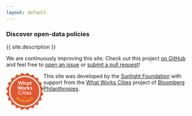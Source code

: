 ```yaml
---
layout: default
---
```


<!-- UNCOMMENT TO DISPLAY AN INTRODUCTORY VIDEO HERE
  <div class="nest video">
    <div class="video-frame">
      <div class="video-container">
        <video width="" height="" controls="controls">
          <source src="" type="video/mp4">
          <source src="" type="video/webm">
        </video>
      </div>
    </div>
  </div>--> <!-- // .nest -->
  <section class="homepage" role="main">
    <div class="nest">
      <section class="feature-content">
        <hgroup>
          <h1>Discover open-data policies</h1>
        </hgroup>
        <p>{{ site.description }}</p>
        <p>We are continuously improving this site. 
        Check out this project <a href="https://github.com/sunlightpolicy/opendatapoliciesstatic">on GitHub</a> and
        feel free to <a href="https://github.com/sunlightpolicy/opendatapoliciesstatic/issues">
        open an issue</a> or <a href="https://github.com/sunlightpolicy/opendatapoliciesstatic/pulls">
        submit a pull request</a>!</p>
        <img src="/assets/images/wwc-resource-stamp.png" align="left" alt="What Works Cities resource stamp" width="100">
        <p>This site was developed by the <a href="http://www.sunlightfoundation.com">Sunlight Foundation</a> with support 
        from the <a href="http://whatworkscities.bloomberg.org/">What Works Cities</a> project of 
        <a href="http://www.bloomberg.org/">Bloomberg Philanthropies</a>.</p>
      </section> <!-- // .feature -->
      <section class="secondary-content">
        <!--article class="abstract">
          <h1>Inline Definitions</h1>
          <p>Throughout the ' . LAWS_NAME . ', very specific definitions are
          provided for terminology both specialized and mundane. If you don’t know which
          words have special definitions, and what those definitions are, then you can’t
          understand what a policy <em>really</em> means. ' . SITE_TITLE . ' solves this
          problem neatly, by identifying every definition in the  ' . LAWS_NAME . ' and
          providing a pop-up definition every time that a defined word appears.
          Definitions may come from different policies which helps you understand each
          policy in a national context.</p>
        </article>
        <article class="abstract">
          <h1>Bulk Downloads</h1>
          <p>' . SITE_TITLE . ' isn’t just a pretty website—you can take the policies with
          you, too. On <a href="/downloads/">our downloads page</a> you can get copies
          of all of the open data policies in any format that you like, to do
          whatever you like with. They’re available in formats meant for you to read
          and in formats meant for software to read, too. If you’re a software developer,
          you’ll love our API!</p>
        </article-->
      </section> <!-- // .secondary-content -->
    </div> <!-- // .nest -->
  </section>
